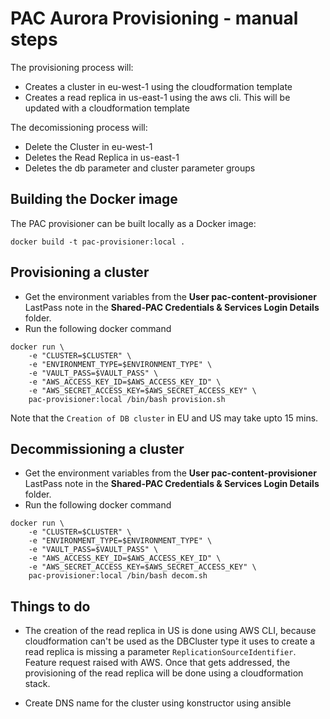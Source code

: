 # PAC Aurora Provisioning - manual steps

The provisioning process will:

* Creates a cluster in eu-west-1 using the cloudformation template
* Creates a read replica in us-east-1 using the aws cli. This will be updated with a cloudformation template

The decomissioning process will:

* Delete the Cluster in eu-west-1
* Deletes the Read Replica in us-east-1
* Deletes the db parameter and cluster parameter groups

## Building the Docker image

The PAC provisioner can be built locally as a Docker image:

`docker build -t pac-provisioner:local .`

## Provisioning a cluster

- Get the environment variables from the **User pac-content-provisioner** LastPass note in the **Shared-PAC Credentials & Services Login Details** folder.
- Run the following docker command

```
docker run \
    -e "CLUSTER=$CLUSTER" \
    -e "ENVIRONMENT_TYPE=$ENVIRONMENT_TYPE" \
    -e "VAULT_PASS=$VAULT_PASS" \
    -e "AWS_ACCESS_KEY_ID=$AWS_ACCESS_KEY_ID" \
    -e "AWS_SECRET_ACCESS_KEY=$AWS_SECRET_ACCESS_KEY" \
    pac-provisioner:local /bin/bash provision.sh
```

Note that the `Creation of DB cluster` in EU and US may take upto 15 mins.

## Decommissioning a cluster

- Get the environment variables from the **User pac-content-provisioner** LastPass note in the **Shared-PAC Credentials & Services Login Details** folder.
- Run the following docker command

```
docker run \
    -e "CLUSTER=$CLUSTER" \
    -e "ENVIRONMENT_TYPE=$ENVIRONMENT_TYPE" \
    -e "VAULT_PASS=$VAULT_PASS" \
    -e "AWS_ACCESS_KEY_ID=$AWS_ACCESS_KEY_ID" \
    -e "AWS_SECRET_ACCESS_KEY=$AWS_SECRET_ACCESS_KEY" \
    pac-provisioner:local /bin/bash decom.sh
```

## Things to do

* The creation of the read replica in US is done using AWS CLI, because cloudformation can't be used as the DBCluster type it uses to create a read replica is missing a parameter `ReplicationSourceIdentifier`. Feature request raised with AWS. Once that gets addressed, the provisioning of the read replica will be done using a cloudformation stack.

* Create DNS name for the cluster using konstructor using ansible